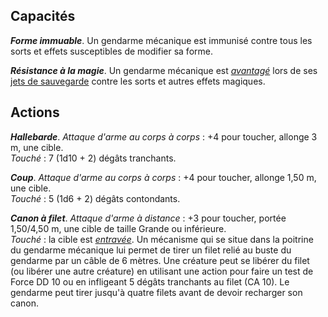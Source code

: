 ## Capacités
_**Forme immuable**_. Un gendarme mécanique est immunisé contre tous les sorts et effets susceptibles de modifier sa forme.

_**Résistance à la magie**_. Un gendarme mécanique est [_avantagé_](/utiliser-les-caracteristiques/#avantage-et-desavantage) lors de ses [jets de sauvegarde](/utiliser-les-caracteristiques/#jets-de-sauvegarde) contre les sorts et autres effets magiques.

## Actions
_**Hallebarde**_. _Attaque d'arme au corps à corps_ : +4 pour toucher, allonge 3 m, une cible.  
_Touché_ : 7 (1d10 + 2) dégâts tranchants.

_**Coup**_. _Attaque d'arme au corps à corps_ : +4 pour toucher, allonge 1,50 m, une cible.  
_Touché_ : 5 (1d6 + 2) dégâts contondants.

_**Canon à filet**_. _Attaque d'arme à distance_ : +3 pour toucher, portée 1,50/4,50 m, une cible de taille Grande ou inférieure.  
_Touché_ : la cible est [_entravée_](/gerer-la-sante-du-personnage/#entrave). Un mécanisme qui se situe dans la poitrine du gendarme mécanique lui permet de tirer un filet relié au buste du gendarme par un câble de 6 mètres. Une créature peut se libérer du filet (ou libérer une autre créature) en utilisant une action pour faire un test de Force DD 10 ou en infligeant 5 dégâts tranchants au filet (CA 10). Le gendarme peut tirer jusqu'à quatre filets avant de devoir recharger son canon.
